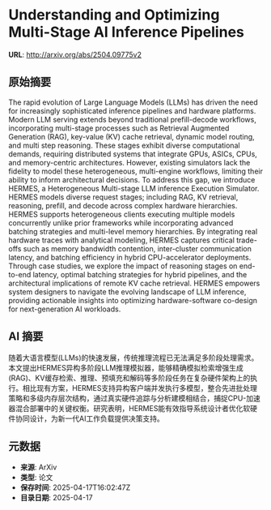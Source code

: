 # Understanding and Optimizing Multi-Stage AI Inference Pipelines

**URL**: http://arxiv.org/abs/2504.09775v2

## 原始摘要

The rapid evolution of Large Language Models (LLMs) has driven the need for
increasingly sophisticated inference pipelines and hardware platforms. Modern
LLM serving extends beyond traditional prefill-decode workflows, incorporating
multi-stage processes such as Retrieval Augmented Generation (RAG), key-value
(KV) cache retrieval, dynamic model routing, and multi step reasoning. These
stages exhibit diverse computational demands, requiring distributed systems
that integrate GPUs, ASICs, CPUs, and memory-centric architectures. However,
existing simulators lack the fidelity to model these heterogeneous,
multi-engine workflows, limiting their ability to inform architectural
decisions.
  To address this gap, we introduce HERMES, a Heterogeneous Multi-stage LLM
inference Execution Simulator. HERMES models diverse request stages; including
RAG, KV retrieval, reasoning, prefill, and decode across complex hardware
hierarchies. HERMES supports heterogeneous clients executing multiple models
concurrently unlike prior frameworks while incorporating advanced batching
strategies and multi-level memory hierarchies. By integrating real hardware
traces with analytical modeling, HERMES captures critical trade-offs such as
memory bandwidth contention, inter-cluster communication latency, and batching
efficiency in hybrid CPU-accelerator deployments. Through case studies, we
explore the impact of reasoning stages on end-to-end latency, optimal batching
strategies for hybrid pipelines, and the architectural implications of remote
KV cache retrieval. HERMES empowers system designers to navigate the evolving
landscape of LLM inference, providing actionable insights into optimizing
hardware-software co-design for next-generation AI workloads.


## AI 摘要

随着大语言模型(LLMs)的快速发展，传统推理流程已无法满足多阶段处理需求。本文提出HERMES异构多阶段LLM推理模拟器，能够精确模拟检索增强生成(RAG)、KV缓存检索、推理、预填充和解码等多阶段任务在复杂硬件架构上的执行。相比现有方案，HERMES支持异构客户端并发执行多模型，整合先进批处理策略和多级内存层次结构，通过真实硬件追踪与分析建模相结合，捕捉CPU-加速器混合部署中的关键权衡。研究表明，HERMES能有效指导系统设计者优化软硬件协同设计，为新一代AI工作负载提供决策支持。

## 元数据

- **来源**: ArXiv
- **类型**: 论文
- **保存时间**: 2025-04-17T16:02:47Z
- **目录日期**: 2025-04-17
